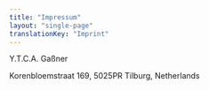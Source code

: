 ```yaml
---
title: "Impressum"
layout: "single-page"
translationKey: "Imprint"
---
```


Y.T.C.A. Gaßner

Korenbloemstraat 169, 5025PR Tilburg, Netherlands
